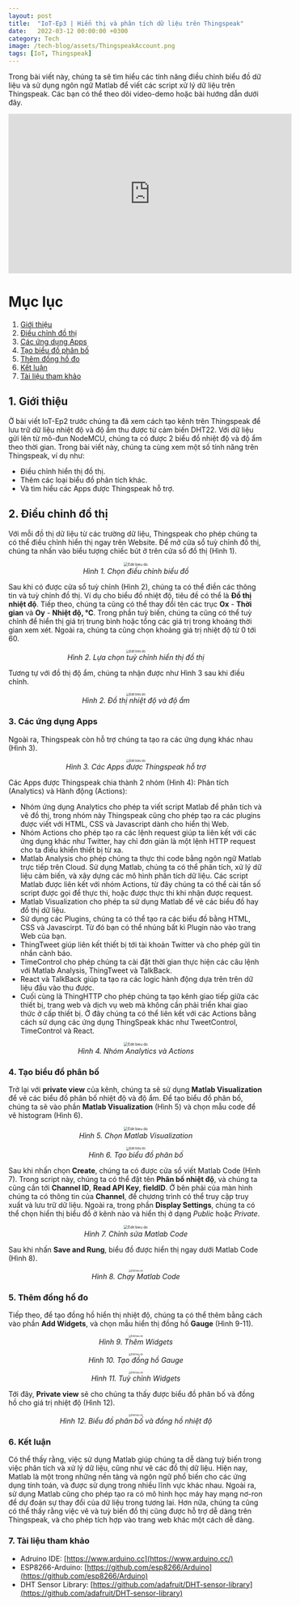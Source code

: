 ```yaml
---
layout: post
title:  "IoT-Ep3 | Hiển thị và phân tích dữ liệu trên Thingspeak"
date:   2022-03-12 00:00:00 +0300
category: Tech
image: /tech-blog/assets/ThingspeakAccount.png
tags: [IoT, Thingspeak]
---
```

Trong bài viết này, chúng ta sẽ tìm hiểu các tính năng điều chỉnh biểu đồ dữ liệu và sử dụng ngôn ngữ Matlab để viết các script xử lý dữ liệu trên Thingspeak. Các bạn có thể theo dõi video-demo hoặc bài hướng dẫn dưới đây.

<p align="center">
<iframe width="560" height="315" src="https://www.youtube.com/embed/Xu68phWUE6Q" title="YouTube video player" frameborder="0" allow="accelerometer; autoplay; clipboard-write; encrypted-media; gyroscope; picture-in-picture" allowfullscreen></iframe>
</p>

# Mục lục
1. [Giới thiệu](#Section1)
2. [Điều chỉnh đồ thị](#Section2)
3. [Các ứng dụng Apps](#Section3)
4. [Tạo biểu đồ phân bố](#Section4)
5. [Thêm đồng hồ đo](#Section5)
6. [Kết luận](#Section6)
7. [Tài liệu tham khảo](#Section7)

## 1. Giới thiệu <a name="Section1"></a>
Ở bài viết IoT-Ep2 trước chúng ta đã xem cách tạo kênh trên Thingspeak để lưu trữ dữ liệu nhiệt độ và độ ẩm thu được từ cảm biến DHT22. Với dữ liệu gửi lên từ mô-đun NodeMCU, chúng ta có được 2 biểu đồ nhiệt độ và độ ẩm theo thời gian.
Trong bài viết này, chúng ta cùng xem một số tính năng trên Thingspeak, ví dụ như:
- Điều chỉnh hiển thị đồ thị.
- Thêm các loại biểu đồ phân tích khác.
- Và tìm hiểu các Apps được Thingspeak hỗ trợ.

## 2. Điều chỉnh đồ thị <a name="Section2"></a>
Với mỗi đồ thị dữ liệu từ các trường dữ liệu, Thingspeak cho phép chúng ta có thể điều chỉnh hiển thị ngay trên Website. Để mở cửa sổ tuỳ chỉnh đồ thị, chúng ta nhấn vào biểu tượng chiếc bút ở trên cửa sổ đồ thị (Hình 1).
<p align="center">
  <img alt="Edit bieu do" src="/tech-blog/assets/EditBieuDo.png" style="zoom:50%">
  <br>
    <em>Hình 1. Chọn điều chỉnh biểu đồ</em>
</p>

Sau khi có được cửa sổ tuỳ chỉnh (Hình 2), chúng ta có thể điền các thông tin và tuỳ chỉnh đồ thị. Ví dụ cho biểu đồ nhiệt độ, tiêu đề có thể là **Đồ thị nhiệt độ**. Tiếp theo, chúng ta cũng có thể thay đổi tên các trục **Ox** - **Thời gian** và **Oy** - **Nhiệt độ, °C**. Trong phần tuỳ biến, chúng ta cũng có thể tuỳ chỉnh để hiển thị giá trị trung bình hoặc tổng các giá trị trong khoảng thời gian xem xét. Ngoài ra, chúng ta cũng chọn khoảng giá trị nhiệt độ từ 0 tới 60.
<p align="center">
  <img alt="Edit bieu do" src="/tech-blog/assets/FieldOptions.png" style="zoom:40%">
  <br>
    <em>Hình 2. Lựa chọn tuỳ chỉnh hiển thị đồ thị</em>
</p>

Tương tự với đồ thị độ ẩm, chúng ta nhận được như Hình 3 sau khi điều chỉnh.
<p align="center">
  <img alt="Edit bieu do" src="/tech-blog/assets/DoThi.png" style="zoom:40%">
  <br>
    <em>Hình 2. Đồ thị nhiệt độ và độ ẩm</em>
</p>

### 3. Các ứng dụng Apps<a name="Section3"></a>
Ngoài ra, Thingspeak còn hỗ trợ chúng ta tạo ra các ứng dụng khác nhau (Hình 3).
<p align="center">
  <img alt="Edit bieu do" src="/tech-blog/assets/ThingspeakApps.png" style="zoom:40%">
  <br>
    <em>Hình 3. Các Apps được Thingspeak hỗ trợ</em>
</p>

Các Apps được Thingspeak chia thành 2 nhóm (Hình 4): Phân tích (Analytics) và Hành động (Actions):
- Nhóm ứng dụng Analytics cho phép ta viết script Matlab để phân tích và vẽ đồ thị, trong nhóm này Thingspeak cũng cho phép tạo ra các plugins được viết với HTML, CSS và Javascript dành cho hiển thị Web.
- Nhóm Actions cho phép tạo ra các lệnh request giúp ta liên kết với các ứng dụng khác như Twitter, hay chỉ đơn giản là một lệnh HTTP request cho ta điều khiển thiết bị từ xa.
- Matlab Analysis cho phép chúng ta thực thi code bằng ngôn ngữ Matlab trực tiếp trên Cloud. Sử dụng Matlab, chúng ta có thể phân tích, xử lý dữ liệu cảm biến, và xây dựng các mô hình phân tích dữ liệu. Các script Matlab được liên kết với nhóm Actions, từ đây chúng ta có thể cài tần số script được gọi để thực thi, hoặc được thực thi khi nhận được request.
- Matlab Visualization cho phép ta sử dụng Matlab để vẽ các biểu đồ hay đồ thị dữ liệu.
- Sử dụng các Plugins, chúng ta có thể tạo ra các biểu đồ bằng HTML, CSS và Javascirpt. Từ đó bạn có thể nhúng bất kì Plugin nào vào trang Web của bạn.
- ThingTweet giúp liên kết thiết bị tới tài khoản Twitter và cho phép gửi tin nhắn cảnh báo.
- TimeControl cho phép chúng ta cài đặt thời gian thực hiện các câu lệnh với Matlab Analysis, ThingTweet và TalkBack.
- React và TalkBack giúp ta tạo ra các logic hành động dựa trên trên dữ liệu đầu vào thu được.
- Cuối cùng là ThingHTTP cho phép chúng ta tạo kênh giao tiếp giữa các thiết bị, trang web và dịch vụ web mà không cần phải triển khai giao thức ở cấp thiết bị.  Ở đây chúng ta có thể liên kết với các Actions bằng cách sử dụng các ứng dụng ThingSpeak khác như TweetControl, TimeControl và React.
<p align="center">
  <img alt="Edit bieu do" src="/tech-blog/assets/ThingspeakApps2.png" style="zoom:50%">
  <br>
    <em>Hình 4. Nhóm Analytics và Actions</em>
</p>

### 4. Tạo biểu đồ phân bố <a name="Section5"></a>
Trở lại với **private view** của kênh, chúng ta sẽ sử dụng **Matlab Visualization** để vẽ các biểu đồ phân bố nhiệt độ và độ ẩm. Để tạo biểu đồ phân bố, chúng ta sẽ vào phần **Matlab Visualization** (Hình 5) và chọn mẫu code để vẽ histogram (Hình 6).
<p align="center">
  <img alt="Edit bieu do" src="/tech-blog/assets/MatlabVisualization.png" style="zoom:50%">
  <br>
    <em>Hình 5. Chọn Matlab Visualization</em>
</p>

<p align="center">
  <img alt="Edit bieu do" src="/tech-blog/assets/MatlabVisualization2.png" style="zoom:40%">
  <br>
    <em>Hình 6. Tạo biểu đồ phân bố</em>
</p>

Sau khi nhấn chọn **Create**, chúng ta có được cửa sổ viết Matlab Code (Hình 7). Trong script này, chúng ta có thể đặt tên **Phân bố nhiệt độ**, và chúng ta cũng cần tới **Channel ID**, **Read API Key**, **fieldID**. Ở bên phải của màn hình chúng ta có thông tin của **Channel**, để chương trình có thể truy cập truy xuất và lưu trữ dữ liệu. Ngoài ra, trong phần **Display Settings**, chúng ta có thể chọn hiển thị biểu đồ ở kênh nào và hiển thị ở dạng *Public* hoặc *Private*.
<p align="center">
  <img alt="Edit bieu do" src="/tech-blog/assets/MatlabVisualization3.png" style="zoom:50%">
  <br>
    <em>Hình 7. Chỉnh sửa Matlab Code</em>
</p>

Sau khi nhấn **Save and Rung**, biểu đồ được hiển thị ngay dưới Matlab Code (Hình 8).
<p align="center">
  <img alt="Edit bieu do" src="/tech-blog/assets/MatlabVisualization4.png" style="zoom:30%">
  <br>
    <em>Hình 8. Chạy Matlab Code</em>
</p>

### 5. Thêm đồng hồ đo
Tiếp theo, để tạo đồng hồ hiển thị nhiệt độ, chúng ta có thể thêm bằng cách vào phần **Add Widgets**, và chọn mẫu hiển thị đồng hồ **Gauge** (Hình 9-11).
<p align="center">
  <img alt="Edit bieu do" src="/tech-blog/assets/MatlabVisualization5.png" style="zoom:30%">
  <br>
    <em>Hình 9. Thêm Widgets</em>
</p>
<p align="center">
  <img alt="Edit bieu do" src="/tech-blog/assets/MatlabVisualization6.png" style="zoom:30%">
  <br>
    <em>Hình 10. Tạo đồng hồ Gauge</em>
</p>
<p align="center">
  <img alt="Edit bieu do" src="/tech-blog/assets/MatlabVisualization7.png" style="zoom:30%">
  <br>
    <em>Hình 11. Tuỳ chỉnh Widgets</em>
</p>

Tới đây, **Private view** sẽ cho chúng ta thấy được biểu đồ phân bố và đồng hồ cho giá trị nhiệt độ (Hình 12).
<p align="center">
  <img alt="Edit bieu do" src="/tech-blog/assets/MatlabVisualization8.png" style="zoom:30%">
  <br>
    <em>Hình 12. Biểu đồ phân bố và đồng hồ nhiệt độ</em>
</p>

### 6. Kết luận
Có thể thấy rằng, việc sử dụng Matlab giúp chúng ta dễ dàng tuỳ biến trong việc phân tích và xử lý dữ liệu, cũng như vẽ các đồ thị dữ liệu.
Hiện nay, Matlab là một trong những nền tảng và ngôn ngữ phổ biến cho các ứng dụng tính toán, và được sử dụng trong nhiều lĩnh vực khác nhau. Ngoài ra, sử dụng Matlab cũng cho phép tạo ra có mô hình học máy hay mạng nơ-ron để dự đoán sự thay đổi của dữ liệu trong tương lai.
Hơn nữa, chúng ta cũng có thể thấy rằng việc vẽ và tuỳ biến đồ thị cũng được hỗ trợ dễ dàng trên Thingspeak, và cho phép tích hợp vào trang web khác một cách dễ dàng.

### 7. Tài liệu tham khảo <a name="Section6"></a>
- Adruino IDE: [https://www.arduino.cc](https://www.arduino.cc/)
- ESP8266-Arduino: [https://github.com/esp8266/Arduino](https://github.com/esp8266/Arduino)
- DHT Sensor Library: [https://github.com/adafruit/DHT-sensor-library](https://github.com/adafruit/DHT-sensor-library)